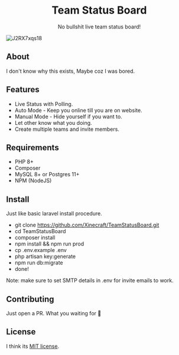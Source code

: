 <h1 align="center">Team Status Board</h1>
<p align="center">No bullshit live team status board!</p>

![J2RX7xqs18](https://user-images.githubusercontent.com/3089863/122630657-05e55000-d0e3-11eb-9cf6-24d37cb4dfa9.gif)


## About

I don't know why this exists, Maybe coz I was bored.

## Features
- Live Status with Polling.
- Auto Mode - Keep you online till you are on website.
- Manual Mode - Hide yourself if you want to.
- Let other know what you doing.
- Create multiple teams and invite members.

## Requirements
- PHP 8+
- Composer
- MySQL 8+ or Postgres 11+
- NPM (NodeJS)

## Install
Just like basic laravel install procedure.

- git clone https://github.com/Xinecraft/TeamStatusBoard.git
- cd TeamStatusBoard
- composer install
- npm install && npm run prod
- cp .env.example .env
- php artisan key:generate
- npm run db:migrate
- done!

Note: make sure to set SMTP details in .env for invite emails to work.


## Contributing

Just open a PR. What you waiting for 🤔

## License

I think its [MIT license](https://opensource.org/licenses/MIT).
